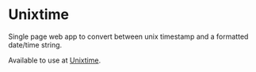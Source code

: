 # Unixtime

Single page web app to convert between unix timestamp and a formatted date/time string.

Available to use at [Unixtime](http://unixtime.geekity.com/).
